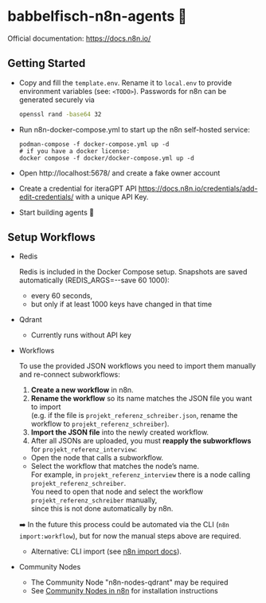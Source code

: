 # babbelfisch-n8n-agents 🤖

Official documentation:
https://docs.n8n.io/

## Getting Started
* Copy and fill the `template.env`. Rename it to `local.env` to provide environment variables (see: `<TODO>`).
Passwords for n8n can be generated securely via
  ```bash
  openssl rand -base64 32
  ```

* Run n8n-docker-compose.yml to start up the n8n self-hosted service:
     ```shell
     podman-compose -f docker-compose.yml up -d
     # if you have a docker license:
     docker compose -f docker/docker-compose.yml up -d
     ```
* Open http://localhost:5678/ and create a fake owner account
* Create a credential for iteraGPT API https://docs.n8n.io/credentials/add-edit-credentials/ with a unique API Key.
* Start building agents 🤖

## Setup Workflows

-  Redis

    Redis is included in the Docker Compose setup. Snapshots are saved automatically (REDIS_ARGS=--save 60 1000):
    - every 60 seconds,
    - but only if at least 1000 keys have changed in that time

* Qdrant
    - Currently runs without API key

* Workflows

    To use the provided JSON workflows you need to import them manually and re-connect subworkflows:

    1. **Create a new workflow** in n8n.
    2. **Rename the workflow** so its name matches the JSON file you want to import  
   (e.g. if the file is `projekt_referenz_schreiber.json`, rename the workflow to `projekt_referenz_schreiber`).
    3. **Import the JSON file** into the newly created workflow.
    4. After all JSONs are uploaded, you must **reapply the subworkflows** for `projekt_referenz_interview`:
   - Open the node that calls a subworkflow.
   - Select the workflow that matches the node’s name.  
     For example, in `projekt_referenz_interview` there is a node calling `projekt_referenz_schreiber`.  
     You need to open that node and select the workflow `projekt_referenz_schreiber` manually,  
     since this is not done automatically by n8n.

    ➡️ In the future this process could be automated via the CLI (`n8n import:workflow`), but for now the manual steps above are required.  
    - Alternative: CLI import (see [n8n import docs](https://docs.n8n.io/hosting/cli-commands/#import-workflows-and-credentials)).

* Community Nodes
  - The Community Node "n8n-nodes-qdrant" may be required
  - See [Community Nodes in n8n](https://docs.n8n.io/integrations/community-nodes/installation/) for installation instructions